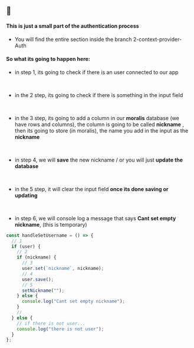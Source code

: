 ## 🥭

#### This is just a small part of the authentication process

- You will find the entire section inside the branch 2-context-provider-Auth

#### So what its going to happen here:

- in step 1, its going to check if there is an user connected to our app

<br>

- in the 2 step, its going to check if there is something in the input field

<br>

- in the 3 step, its going to add a column in our **moralis** database (we have rows and columns), the column is going to be called **nickname** , then its going to store (in moralis), the name you add in the input as the **nickname**

<br>

- in step 4, we will **save** the new nickname / or you will just **update the database**

<br>

- in the 5 step, it will clear the input field **once its done saving or updating**

<br>

- in step 6, we will console log a message that says **Cant set empty nickname**, (this is temporary)

```javascript
const handleSetUsername = () => {
  // 1
  if (user) {
    // 2
    if (nickname) {
      // 3
      user.set(`nickname`, nickname);
      // 4
      user.save();
      // 5
      setNickname("");
    } else {
      console.log("Cant set empty nickname");
    }
    //
  } else {
    // if there is not user...
    console.log("there is not user");
  }
};
```
